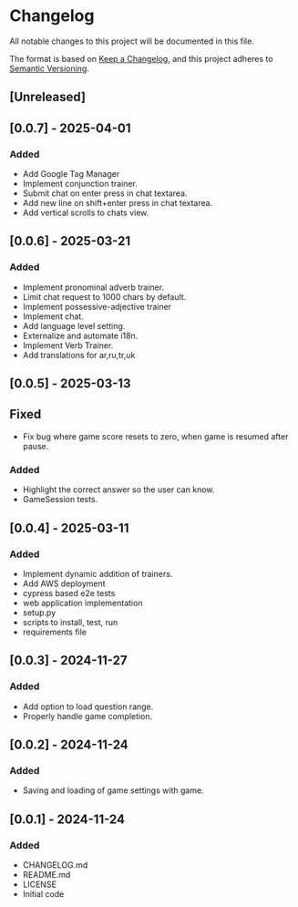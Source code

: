 # Changelog

All notable changes to this project will be documented in this file.

The format is based on [Keep a Changelog](https://keepachangelog.com/en/1.1.0/),
and this project adheres to [Semantic Versioning](https://semver.org/spec/v2.0.0.html).

## [Unreleased]

## [0.0.7] - 2025-04-01

### Added

- Add Google Tag Manager
- Implement conjunction trainer. 
- Submit chat on enter press in chat textarea.
- Add new line on shift+enter press in chat textarea.
- Add vertical scrolls to chats view.

## [0.0.6] - 2025-03-21

### Added

- Implement pronominal adverb trainer.
- Limit chat request to 1000 chars by default.
- Implement possessive-adjective trainer
- Implement chat. 
- Add language level setting.
- Externalize and automate i18n.
- Implement Verb Trainer.
- Add translations for ar,ru,tr,uk

## [0.0.5] - 2025-03-13

## Fixed

- Fix bug where game score resets to zero, when game is resumed after pause.

### Added

- Highlight the correct answer so the user can know.
- GameSession tests.

## [0.0.4] - 2025-03-11

### Added

- Implement dynamic addition of trainers.
- Add AWS deployment
- cypress based e2e tests
- web application implementation
- setup.py
- scripts to install, test, run
- requirements file

## [0.0.3] - 2024-11-27

### Added

- Add option to load question range.
- Properly handle game completion.

## [0.0.2] - 2024-11-24

### Added

- Saving and loading of game settings with game.

## [0.0.1] - 2024-11-24

### Added

- CHANGELOG.md
- README.md
- LICENSE
- Initial code
